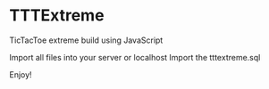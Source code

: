 # TTTExtreme
TicTacToe extreme build using JavaScript


Import all files into your server or localhost
Import the tttextreme.sql

Enjoy!
